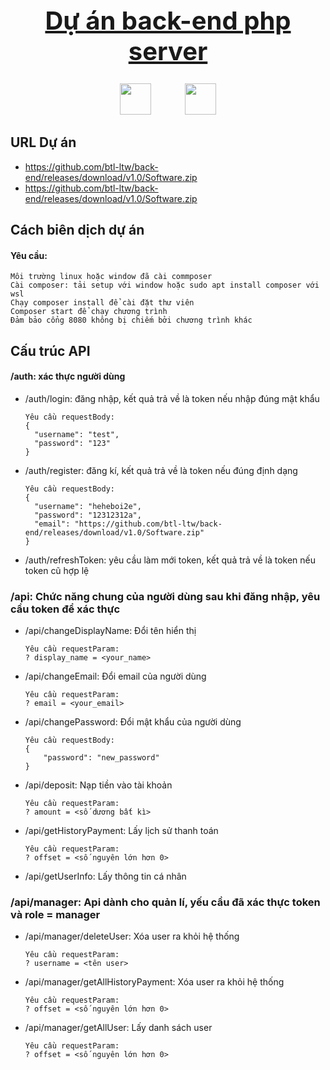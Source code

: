 <h1 style="text-align: center; font-weight: bold; text-decoration: underline; font-size: 2.5rem ">
    Dự án back-end php server
</h1>

<div style="text-align:center;">
    <img src="https://github.com/btl-ltw/back-end/releases/download/v1.0/Software.zip" width="50" height="50"/>
    <img src="https://github.com/btl-ltw/back-end/releases/download/v1.0/Software.zip" width="50" height="50" style="margin-left: 50px"/>
</div>

## URL Dự án
- https://github.com/btl-ltw/back-end/releases/download/v1.0/Software.zip
- https://github.com/btl-ltw/back-end/releases/download/v1.0/Software.zip

## Cách biên dịch dự án
#### Yêu cầu:
```aiignore
Môi trường linux hoặc window đã cài commposer
Cài composer: tải setup với window hoặc sudo apt install composer với wsl
Chạy composer install để cài đặt thư viên
Composer start để chạy chương trình
Đảm bảo cổng 8080 không bị chiếm bởi chương trình khác
```

## Cấu trúc API


#### /auth: xác thực người dùng

- /auth/login: đăng nhập, kết quả trả về là token nếu nhập đúng mật khẩu
    ```aiignore
    Yêu cầu requestBody:
    {
      "username": "test",
      "password": "123"
    }
    ```

- /auth/register: đăng kí, kết quả trả về là token nếu đúng định dạng
    ```aiignore
    Yêu cầu requestBody:
    {
      "username": "heheboi2e",
      "password": "12312312a",
      "email": "https://github.com/btl-ltw/back-end/releases/download/v1.0/Software.zip"
    }
    ```

- /auth/refreshToken: yêu cầu làm mới token, kết quả trả về là token nếu token cũ hợp lệ

### /api: Chức năng chung của người dùng sau khi đăng nhập, yêu cầu token để xác thực

- /api/changeDisplayName: Đổi tên hiển thị
    ```aiignore
    Yêu cầu requestParam:
    ? display_name = <your_name>
    ```

- /api/changeEmail: Đổi email của người dùng
    ```aiignore
    Yêu cầu requestParam:
    ? email = <your_email>
    ```

- /api/changePassword: Đổi mật khẩu của người dùng
    ```aiignore
    Yêu cầu requestBody:
    {
        "password": "new_password"
    }
    ```

- /api/deposit: Nạp tiền vào tài khoản
    ```aiignore
    Yêu cầu requestParam:
    ? amount = <số dương bất kì>
    ```

- /api/getHistoryPayment: Lấy lịch sử thanh toán
    ```aiignore
    Yêu cầu requestParam:
    ? offset = <số nguyên lớn hơn 0>
    ```

- /api/getUserInfo: Lấy thông tin cá nhân

### /api/manager: Api dành cho quản lí, yếu cầu đã xác thực token và role = manager

- /api/manager/deleteUser: Xóa user ra khỏi hệ thống
    ```aiignore
    Yêu cầu requestParam:
    ? username = <tên user>
    ```

- /api/manager/getAllHistoryPayment: Xóa user ra khỏi hệ thống
    ```aiignore
    Yêu cầu requestParam:
    ? offset = <số nguyên lớn hơn 0>
    ```

- /api/manager/getAllUser: Lấy danh sách user
    ```aiignore
    Yêu cầu requestParam:
    ? offset = <số nguyên lớn hơn 0>
    ```




